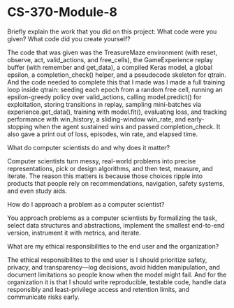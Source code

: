# CS-370-Module-8
Briefly explain the work that you did on this project: What code were you given? What code did you create yourself?

The code that was given was the TreasureMaze environment (with reset, observe, act, valid_actions, and free_cells), the GameExperience replay buffer (with remember and get_data), a compiled Keras model, a global epsilon, a completion_check() helper, and a pseudocode skeleton for qtrain. And the code needed to complete this that I made was I made a full training loop inside qtrain: seeding each epoch from a random free cell, running an epsilon-greedy policy over valid_actions, calling model.predict() for exploitation, storing transitions in replay, sampling mini-batches via experience.get_data(), training with model.fit(), evaluating loss, and tracking performance with win_history, a sliding-window win_rate, and early-stopping when the agent sustained wins and passed completion_check. It also gave a print out of loss, episodes, win rate, and elapsed time. 

What do computer scientists do and why does it matter?

Computer scientists turn messy, real-world problems into precise representations, pick or design algorithms, and then test, measure, and iterate. The reason this matters is because those choices ripple into products that people rely on recommendations, navigation, safety systems, and even study aids.

How do I approach a problem as a computer scientist?

You approach problems as a computer scientists by formalizing the task, select data structures and abstractions, implement the smallest end-to-end version, instrument it with metrics, and iterate. 

What are my ethical responsibilities to the end user and the organization?

The ethical responsibilites to the end user is I should prioritize safety, privacy, and transparency—log decisions, avoid hidden manipulation, and document limitations so people know when the model might fail. And for the organization it is that I should write reproducible, testable code, handle data responsibly and least-privilege access and retention limits, and communicate risks early. 
